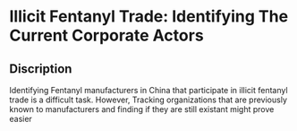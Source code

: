 # Illicit Fentanyl Trade: Identifying The Current Corporate Actors

## Discription
Identifying Fentanyl manufacturers in China that participate in illicit fentanyl trade is a difficult task.
However, Tracking organizations that are previously known to manufacturers and finding if they are still existant might prove easier
